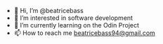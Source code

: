 - 👋 Hi, I’m @beatricebass
- 👀 I’m interested in software development
- 🌱 I’m currently learning on the Odin Project
- 📫 How to reach me beatricebass94@gmail.com

<!---
beatricebass/beatricebass is a ✨ special ✨ repository because its `README.md` (this file) appears on your GitHub profile.
You can click the Preview link to take a look at your changes.
--->
